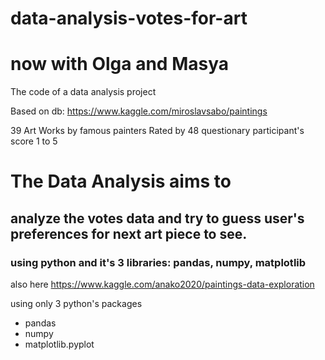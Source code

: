 # data-analysis-votes-for-art
# now with Olga and Masya
The code of a data analysis project 

Based on db: https://www.kaggle.com/miroslavsabo/paintings
 
  39 Art Works by famous painters 
 Rated by 48 questionary participant's score 1 to 5
  
 
 # The Data Analysis aims to 
 ## analyze the votes data and try to guess user's preferences for next art piece to see.
 ### using python and it's 3 libraries: pandas, numpy, matplotlib
 also here https://www.kaggle.com/anako2020/paintings-data-exploration


using only 3 python's packages
- pandas
- numpy
- matplotlib.pyplot 
